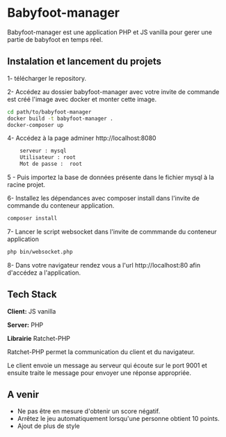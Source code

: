 
# Babyfoot-manager

Babyfoot-manager est une application PHP et JS vanilla pour gerer une partie de babyfoot en temps réel.



## Instalation et lancement du projets

1- télécharger le repository.

2- Accédez au dossier babyfoot-manager avec votre invite de commande est créé l'image avec docker et monter cette image.
```sh
cd path/to/babyfoot-manager
docker build -t babyfoot-manager .
docker-composer up
```

4- Accédez à la page adminer http://localhost:8080 
```sh
    serveur : mysql
    Utilisateur : root
    Mot de passe :  root
```
5 - Puis importez la base de données présente dans le fichier mysql à la racine projet.


6- Installez les dépendances avec composer install dans l'invite de commande du conteneur application.
```sh
composer install
```

7- Lancer le script websocket dans l'invite de commmande du conteneur application

```sh
php bin/websocket.php
```

8- Dans votre navigateur rendez vous a l'url http://localhost:80 afin d'accédez a l'application.
## Tech Stack

**Client:** JS vanilla

**Server:** PHP

**Librairie** Ratchet-PHP

Ratchet-PHP permet la communication du client et du navigateur.

Le client envoie un message au serveur qui écoute sur le port 9001 et ensuite traite le message pour envoyer une réponse appropriée.

## A venir

- Ne pas être en mesure d'obtenir un score négatif.
- Arrêtez le jeu automatiquement lorsqu'une personne obtient 10 points.
- Ajout de plus de style

